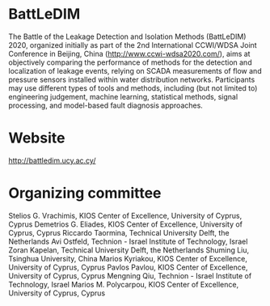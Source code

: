 # BattLeDIM
The Battle of the Leakage Detection and Isolation Methods (BattLeDIM) 2020, organized initially as part of the 2nd International CCWI/WDSA Joint Conference in Beijing, China (http://www.ccwi-wdsa2020.com/), aims at objectively comparing the performance of methods for the detection and localization of leakage events, relying on SCADA measurements of flow and pressure sensors installed within water distribution networks. Participants may use different types of tools and methods, including (but not limited to) engineering judgement, machine learning, statistical methods, signal processing, and model-based fault diagnosis approaches.

# Website
http://battledim.ucy.ac.cy/

# Organizing committee
Stelios G. Vrachimis, 	KIOS Center of Excellence, University of Cyprus, Cyprus
Demetrios G. Eliades,		KIOS Center of Excellence, University of Cyprus, Cyprus
Riccardo Taormina,		Technical University Delft, the Netherlands
Avi Ostfeld,			Technion - Israel Institute of Technology, Israel
Zoran Kapelan,			Technical University Delft, the Netherlands
Shuming Liu,			Tsinghua University, China
Marios Kyriakou,		KIOS Center of Excellence, University of Cyprus, Cyprus
Pavlos Pavlou,			KIOS Center of Excellence, University of Cyprus, Cyprus
Mengning Qiu,			Technion - Israel Institute of Technology, Israel
Marios M. Polycarpou,		KIOS Center of Excellence, University of Cyprus, Cyprus
